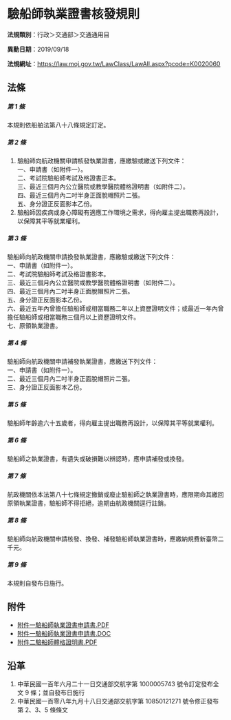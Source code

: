 # 驗船師執業證書核發規則



**法規類別**：行政＞交通部＞交通通用目

**異動日期**：2019/09/18  

**法規網址**：https://law.moj.gov.tw/LawClass/LawAll.aspx?pcode=K0020060



## 法條
##### 第 1 條
本規則依船舶法第八十八條規定訂定。

##### 第 2 條
1. 驗船師向航政機關申請核發執業證書，應繳驗或繳送下列文件：  
一、申請書（如附件一）。  
二、考試院驗船師考試及格證書正本。  
三、最近三個月內公立醫院或教學醫院體格證明書（如附件二）。  
四、最近三個月內二吋半身正面脫帽照片二張。  
五、身分證正反面影本乙份。
1. 驗船師因疾病或身心障礙有適應工作環境之需求，得向雇主提出職務再設計，以保障其平等就業權利。

##### 第 3 條
驗船師向航政機關申請換發執業證書，應繳驗或繳送下列文件：  
一、申請書（如附件一）。  
二、考試院驗船師考試及格證書影本。  
三、最近三個月內公立醫院或教學醫院體格證明書（如附件二）。  
四、最近三個月內二吋半身正面脫帽照片二張。  
五、身分證正反面影本乙份。  
六、最近五年內曾擔任驗船師或相當職務二年以上資歷證明文件；或最近一年內曾擔任驗船師或相當職務三個月以上資歷證明文件。  
七、原領執業證書。

##### 第 4 條
驗船師向航政機關申請補發執業證書，應繳送下列文件：  
一、申請書（如附件一）。  
二、最近三個月內二吋半身正面脫帽照片二張。  
三、身分證正反面影本乙份。

##### 第 5 條
驗船師年齡逾六十五歲者，得向雇主提出職務再設計，以保障其平等就業權利。

##### 第 6 條
驗船師之執業證書，有遺失或破損難以辨認時，應申請補發或換發。

##### 第 7 條
航政機關依本法第八十七條規定撤銷或廢止驗船師之執業證書時，應限期命其繳回原領執業證書，驗船師不得拒絕，逾期由航政機關逕行註銷。

##### 第 8 條
驗船師向航政機關申請核發、換發、補發驗船師執業證書時，應繳納規費新臺幣二千元。

##### 第 9 條
本規則自發布日施行。
## 附件
* [附件一驗船師執業證書申請書.PDF](https://law.moj.gov.tw/LawClass/LawGetFile.ashx?FileId=0000235162)
* [附件一驗船師執業證書申請書.DOC](https://law.moj.gov.tw/LawClass/LawGetFile.ashx?FileId=0000097574)
* [附件二驗船師體格證明書.PDF](https://law.moj.gov.tw/LawClass/LawGetFile.ashx?FileId=0000255338)
## 沿革
1. 中華民國一百年六月二十一日交通部交航字第 1000005743 號令訂定發布全文 9  條；並自發布日施行
1. 中華民國一百零八年九月十八日交通部交航字第 10850121271  號令修正發布第 2、3、5  條條文
